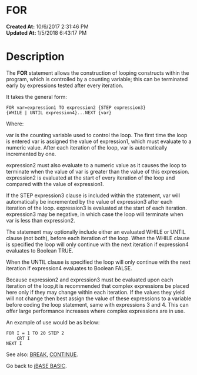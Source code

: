 # FOR

**Created At:** 10/6/2017 2:31:46 PM  
**Updated At:** 1/5/2018 6:43:17 PM  


# Description

The **FOR** statement allows the construction of looping constructs within the program, which is controlled by a counting variable; this can be terminated early by expressions tested after every
iteration.

It takes the general form:

```
FOR var=expression1 TO expression2 {STEP expression3} 
{WHILE | UNTIL expression4}...NEXT {var}
```

Where:

var is the counting variable used to control the loop. The first time the loop is entered var is assigned the value of expression1, which must evaluate to a numeric value. After each iteration of the loop, var is automatically incremented by one.

expression2 must also evaluate to a numeric value as it causes the loop to terminate when the value of var is greater than the value of this expression. expression2 is evaluated at the start of every iteration of the loop and compared with the value of expression1.

If the STEP expression3 clause is included within the statement, var will automatically be incremented by the value of expression3 after each iteration of the loop. expression3 is evaluated at the start of each iteration. expression3 may be negative, in which case the loop will terminate when var is less than expression2.

The statement may optionally include either an evaluated WHILE or UNTIL clause (not both), before each iteration of the loop. When the WHILE clause is specified the loop will only continue with the next iteration if expression4 evaluates to Boolean TRUE.

When the UNTIL clause is specified the loop will only continue with the next iteration if expression4 evaluates to Boolean FALSE.

Because expression2 and expression3 must be evaluated upon each iteration of the loop,it is recommended that complex expressions be placed here only if they may change within each iteration. If the values they yield will not change then best assign the value of these expressions to a variable before coding the loop statement, same with expressions 3 and 4. This can offer large performance increases where complex expressions are in use.

An example of use would be as below:

```
FOR I = 1 TO 20 STEP 2
    CRT I
NEXT I
```



See also: [BREAK](263578-break), [CONTINUE](277124-continue).

Go back to [jBASE BASIC](263498-jbase-basic).
